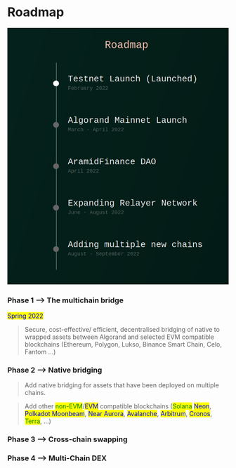 # Roadmap

![](../.gitbook/assets/roadmap.png)

### **Phase 1 --> The multichain bridge**

<mark style="color:blue;">Spring 2022</mark>

> Secure, cost-effective/ efficient, decentralised bridging of native to wrapped assets between Algorand and selected EVM compatible blockchains (Ethereum, Polygon, Lukso, Binance Smart Chain, Celo, Fantom ...)

### **Phase 2 --> Native bridging**

> Add native bridging for assets that have been deployed on multiple chains.

> Add other <mark style="color:green;">non-EVM</mark>/<mark style="color:blue;">EVM</mark> compatible blockchains (<mark style="color:green;">Solana</mark> <mark style="color:blue;">Neon</mark>, <mark style="color:blue;">Polkadot Moonbeam</mark>, <mark style="color:blue;">Near Aurora</mark>, <mark style="color:blue;">Avalanche</mark>, <mark style="color:blue;">Arbitrum</mark>, <mark style="color:blue;">Cronos</mark>, <mark style="color:green;">Terra</mark>, ...)

### **Phase 3 --> Cross-chain swapping**

### **Phase 4 --> Multi-Chain DEX**
